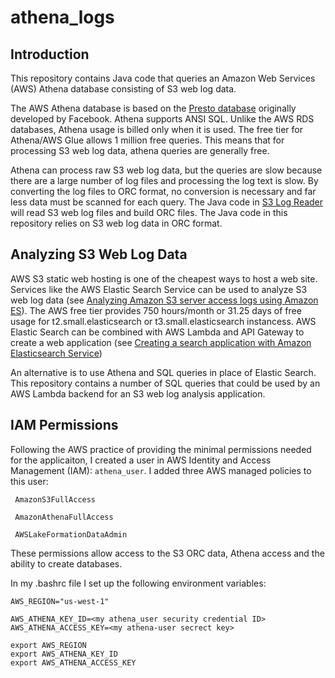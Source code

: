 # athena_logs

## Introduction
This repository contains Java code that queries an Amazon Web Services (AWS) Athena database consisting of S3 web log data.

The AWS Athena database is based on the [Presto database](https://prestodb.io/) originally developed by Facebook. Athena supports ANSI SQL.  Unlike the AWS RDS databases, Athena usage is billed only when it is used. The free tier for Athena/AWS Glue allows 1 million free queries. This means that for processing S3 web log data, athena queries are generally free.

Athena can process raw S3 web log data, but the queries are slow because there are a large number of log files and processing the log text is slow.  By converting the log files to ORC format, no conversion is necessary and far less data must be scanned for each query.  The Java code in [S3 Log Reader](https://github.com/IanLKaplan/s3logreader) will read S3 web log files and build ORC files. The Java code in this repository relies on S3 web log data in ORC format.

## Analyzing S3 Web Log Data

AWS S3 static web hosting is one of the cheapest ways to host a web site.  Services like the AWS Elastic Search Service can be used to analyze S3 web log data (see [Analyzing Amazon S3 server access logs using Amazon ES](https://aws.amazon.com/blogs/big-data/analyzing-amazon-s3-server-access-logs-using-amazon-es)).  The AWS free tier provides 750 hours/month or 31.25 days of free usage for t2.small.elasticsearch or t3.small.elasticsearch instancess. AWS Elastic Search can be combined with AWS Lambda and API Gateway to create a web application (see [Creating a search application with Amazon Elasticsearch Service](https://docs.aws.amazon.com/elasticsearch-service/latest/developerguide/search-example.html))

An alternative is to use Athena and SQL queries in place of Elastic Search. This repository contains a number of SQL queries that could be used by an AWS Lambda backend for an S3 web log analysis application.

## IAM Permissions

Following the AWS practice of providing the minimal permissions needed for the applicaiton, I created a user in AWS Identity and Access Management (IAM): ```athena_user```.  I added three AWS managed policies to this user: 
```
 AmazonS3FullAccess

 AmazonAthenaFullAccess

 AWSLakeFormationDataAdmin
 ```
 These permissions allow access to the S3 ORC data, Athena access and the ability to create databases.
 
 In my .bashrc file I set up the following environment variables:
 
 ```
 AWS_REGION="us-west-1"

AWS_ATHENA_KEY_ID=<my athena_user security credential ID>
AWS_ATHENA_ACCESS_KEY=<my athena-user secrect key> 

export AWS_REGION
export AWS_ATHENA_KEY_ID
export AWS_ATHENA_ACCESS_KEY
```

